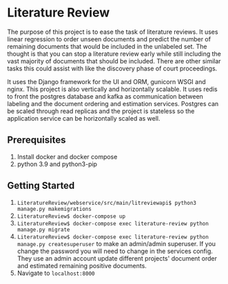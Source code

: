 # Literature Review

The purpose of this project is to ease the task of literature reviews. It uses linear regression to order unseen
documents and predict the number of remaining documents that would be included in the unlabeled set. The thought is that
you can stop a literature review early while still including the vast majority of documents that should be included.
There are other similar tasks this could assist with like the discovery phase of court proceedings.

It uses the Django framework for the UI and ORM, gunicorn WSGI and nginx. This project is also vertically and 
horizontally scalable. It uses redis to front the postgres database and kafka as communication between labeling and 
the document ordering and estimation services. Postgres can be scaled through read replicas and the project is 
stateless so the application service can be horizontally scaled as well.

## Prerequisites
1. Install docker and docker compose
2. python 3.9 and python3-pip

## Getting Started
1. `LiteratureReview/webservice/src/main/litreviewapi$ python3 manage.py makemigrations`
2. `LiteratureReview$ docker-compose up`
3. `LiteratureReview$ docker-compose exec literature-review python manage.py migrate`
4. `LiteratureReview$ docker-compose exec literature-review python manage.py createsuperuser` to make an admin/admin superuser. If you change the password you will need to change in the services config. They use an admin account update different projects' document order and estimated remaining positive documents.
5. Navigate to `localhost:8000`

